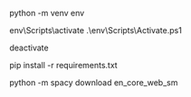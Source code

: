 python -m venv env

env\Scripts\activate
.\env\Scripts\Activate.ps1

deactivate

pip install -r requirements.txt

python -m spacy download en_core_web_sm